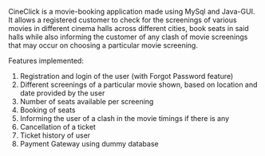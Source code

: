 CineClick is a movie-booking application made using MySql and Java-GUI. It allows a registered customer to check for the screenings of various movies in different cinema halls across different cities, book seats in said halls while also informing the customer of any clash of movie screenings that may occur on choosing a particular movie screening. 

Features implemented:
1. Registration and login of the user (with Forgot Password feature)
2. Different screenings of a particular movie shown, based on location and date provided by the user
3. Number of seats available per screening
4. Booking of seats
5. Informing the user of a clash in the movie timings if there is any
6. Cancellation of a ticket
7. Ticket history of user
8. Payment Gateway using dummy database



